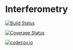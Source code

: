 # Interferometry

[![Build Status](https://travis-ci.org/KajWiik/Interferometry.jl.svg?branch=master)](https://travis-ci.org/KajWiik/Interferometry.jl)

[![Coverage Status](https://coveralls.io/repos/KajWiik/Interferometry.jl/badge.svg?branch=master&service=github)](https://coveralls.io/github/KajWiik/Interferometry.jl?branch=master)

[![codecov.io](http://codecov.io/github/KajWiik/Interferometry.jl/coverage.svg?branch=master)](http://codecov.io/github/KajWiik/Interferometry.jl?branch=master)
